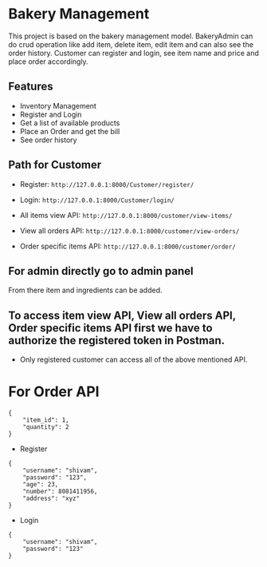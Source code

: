 # Bakery Management
This project is based on the bakery management model. BakeryAdmin can do crud operation like add item, delete item, edit item and can also see the order history. Customer can register and login, see item name and price and place order accordingly.

## Features

* Inventory Management
* Register and Login
* Get a list of available products
* Place an Order and get the bill
* See order history

## Path for Customer 

* Register: `http://127.0.0.1:8000/Customer/register/`

* Login: `http://127.0.0.1:8000/Customer/login/`

* All items view API: `http://127.0.0.1:8000/customer/view-items/`

* View all orders API: `http://127.0.0.1:8000/customer/view-orders/`

* Order specific items API: `http://127.0.0.1:8000/customer/order/`


## For admin directly go to admin panel 
From there item and ingredients can be added.

## To access item view API, View all orders API, Order specific items API first we have to authorize the registered token in Postman.

* Only registered customer can access all of the above mentioned API.

# For Order API
```
{
    "item_id": 1,
    "quantity": 2
}
```

* Register
```
{
    "username": "shivam",
    "password": "123",
    "age": 23,
    "number": 8081411956,
    "address": "xyz"
}
```

* Login
```
{
    "username": "shivam",
    "password": "123"
}
```

